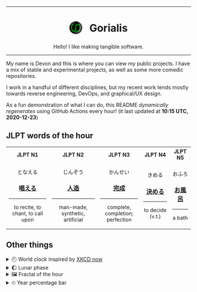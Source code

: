***

<h1 align="center">
<sub>
    <img src="readme/resources/avatar.png" height="36">
</sub>
&nbsp;
Gorialis
</h1>
<p align="center">
Hello! I like making tangible software.
</p>

***

My name is Devon and this is where you can view my public projects. I have a mix of stable and experimental projects, as well as some more comedic repositories.

I work in a handful of different disciplines, but my recent work tends mostly towards reverse engineering, DevOps, and graphical/UX design.

As a fun demonstration of what I can do, this README *dynamically regenerates* using GitHub Actions every hour! (it last updated at **10:15 UTC, 2020-12-23**)

<h2>JLPT words of the hour</h2>
<table>
    <tr>
        <th>JLPT N1</th>
        <th>JLPT N2</th>
        <th>JLPT N3</th>
        <th>JLPT N4</th>
        <th>JLPT N5</th>
    </tr>
    <tr>
        <td>
            <p align="center">となえる</p>
            <h3 align="center"><b><a href="https://jisho.org/search/%E5%94%B1%E3%81%88%E3%82%8B">唱える</a></b></h3>
            <hr>
            <p align="center">to recite,<wbr> to chant,<wbr> to call upon</p>
        </td>
        <td>
            <p align="center">じんぞう</p>
            <h3 align="center"><b><a href="https://jisho.org/search/%E4%BA%BA%E9%80%A0">人造</a></b></h3>
            <hr>
            <p align="center">man-made,<wbr> synthetic,<wbr> artificial</p>
        </td>
        <td>
            <p align="center">かんせい</p>
            <h3 align="center"><b><a href="https://jisho.org/search/%E5%AE%8C%E6%88%90">完成</a></b></h3>
            <hr>
            <p align="center">complete,<wbr> completion;<br> perfection</p>
        </td>
        <td>
            <p align="center">きめる</p>
            <h3 align="center"><b><a href="https://jisho.org/search/%E6%B1%BA%E3%82%81%E3%82%8B">決める</a></b></h3>
            <hr>
            <p align="center">to decide (v.t.)</p>
        </td>
        <td>
            <p align="center">おふろ</p>
            <h3 align="center"><b><a href="https://jisho.org/search/%E3%81%8A%E9%A2%A8%E5%91%82">お風呂</a></b></h3>
            <hr>
            <p align="center">a bath</p>
        </td>
    </tr>
</table>

<h2>Other things</h2>
<details>
<summary>🕙  World clock inspired by <a href="https://xkcd.com/now">XKCD now</a></summary>

> <img src="generated/now.png" width="512">

</details>
<details>
<summary>🌔 Lunar phase</summary>

The moon is approximately 31.67% through its phase (Waxing Gibbous).

</details>
<details>
<summary>&#x1f5bc; Fractal of the hour</summary>

> <img src="generated/fractal.png" width="512">

</details>
<details>
<summary>&#x23f2; Year percentage bar</summary>
<pre><code>2020 [███████████████████▁] 97.66%</code></pre>
</details>
